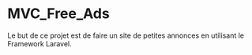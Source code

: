 # MVC_Free_Ads

Le but de ce projet est de faire un site de petites annonces en utilisant le Framework Laravel.
